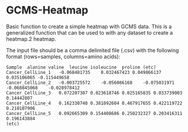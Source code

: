 # GCMS-Heatmap
Basic function to create a simple heatmap with GCMS data. This is a generalized function that can be used to with any dataset to create a heatmap.2 heatmap.

The input file should be a comma delimited file (.csv) with the following format (rows=samples, columns=amino acids):

```
Sample  alanine	valine	leucine	isoleucine	proline (etc)
Cancer_CellLine_1	-0.068481735	0.032467423	0.049866137	0.035106065	-0.115449658
Cancer_CellLine_2	-0.003725572	-0.056086168	-0.075031971	-0.068845068	-0.028978412
Cancer_CellLine_3	0.072207307	0.023618746	0.025165835	0.033739003	0.14442807
Cancer_CellLine_4	0.162330748	0.381892604	0.467917655	0.422119722	0.210107906
Cancer_CellLine_5	0.092665309	0.154408686	0.250232327	0.203416311	0.196143884
(etc)
```
